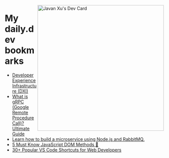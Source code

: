 
<a href="https://app.daily.dev/JavanXU"><img align="right" src="https://api.daily.dev/devcards/e45a150971844cd6959a94bb94e861ea.png?r=quw" width="400" alt="Javan Xu's Dev Card"/></a>

# My daily.dev bookmarks
<!-- daily.dev BOOKMARKS:START -->
- [Developer Experience Infrastructure &lpar;DXI&rpar;](https://app.daily.dev/posts/KrkvF8bTm?utm_source=rss&utm_medium=bookmarks&utm_campaign=6ueXw3FRNQzpNtewCDbI6)
- [What is gRPC &lpar;Google Remote Procedure Call&rpar;? Ultimate Guide](https://app.daily.dev/posts/sZOoK6lx0?utm_source=rss&utm_medium=bookmarks&utm_campaign=6ueXw3FRNQzpNtewCDbI6)
- [Learn how to build a microservice using Node.js and RabbitMQ.](https://app.daily.dev/posts/fjc4TXIwY?utm_source=rss&utm_medium=bookmarks&utm_campaign=6ueXw3FRNQzpNtewCDbI6)
- [5 Must Know JavaScript DOM Methods 🔀](https://app.daily.dev/posts/pG2j5Dw9r?utm_source=rss&utm_medium=bookmarks&utm_campaign=6ueXw3FRNQzpNtewCDbI6)
- [30+ Popular VS Code Shortcuts for Web Developers](https://app.daily.dev/posts/KlAD5VXra?utm_source=rss&utm_medium=bookmarks&utm_campaign=6ueXw3FRNQzpNtewCDbI6)
<!-- daily.dev BOOKMARKS:END -->
